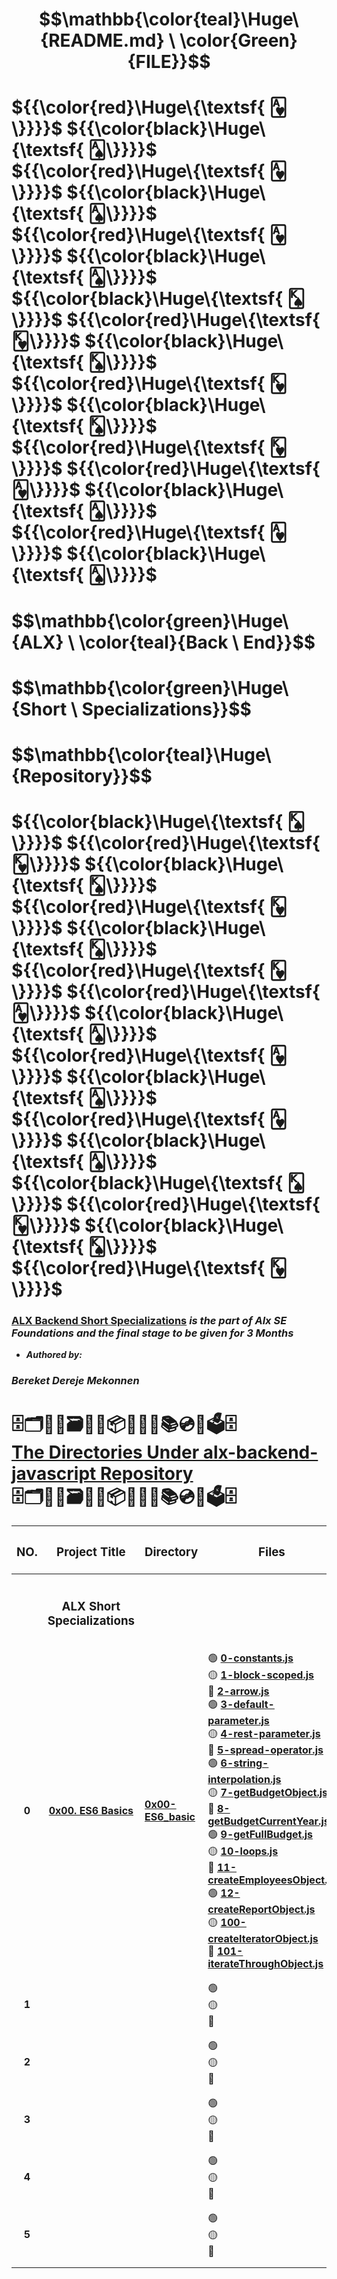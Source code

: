 # $$\mathbb{\color{teal}\Huge\ {README.md} \ \color{Green}{FILE}}$$
# ${{\color{red}\Huge\{\textsf{ 🂱\}}}}$ ${{\color{black}\Huge\{\textsf{ 🂡\}}}}$ ${{\color{red}\Huge\{\textsf{ 🂱\}}}}$ ${{\color{black}\Huge\{\textsf{ 🂡\}}}}$ ${{\color{red}\Huge\{\textsf{ 🂱\}}}}$ ${{\color{black}\Huge\{\textsf{ 🂡\}}}}$ ${{\color{black}\Huge\{\textsf{ 🂮\}}}}$ ${{\color{red}\Huge\{\textsf{ 🂾\}}}}$ ${{\color{black}\Huge\{\textsf{ 🂮\}}}}$ ${{\color{red}\Huge\{\textsf{ 🂾\}}}}$ ${{\color{black}\Huge\{\textsf{ 🂮\}}}}$ ${{\color{red}\Huge\{\textsf{ 🂾\}}}}$ ${{\color{red}\Huge\{\textsf{ 🂱\}}}}$ ${{\color{black}\Huge\{\textsf{ 🂡\}}}}$ ${{\color{red}\Huge\{\textsf{ 🂱\}}}}$ ${{\color{black}\Huge\{\textsf{ 🂡\}}}}$
# $$\mathbb{\color{green}\Huge\ {ALX} \ \color{teal}{Back \ End}\}$$
# $$\mathbb{\color{green}\Huge\ {Short \ Specializations}\}$$
# $$\mathbb{\color{teal}\Huge\ {Repository}\}$$
# ${{\color{black}\Huge\{\textsf{ 🂮\}}}}$ ${{\color{red}\Huge\{\textsf{ 🂾\}}}}$ ${{\color{black}\Huge\{\textsf{ 🂮\}}}}$ ${{\color{red}\Huge\{\textsf{ 🂾\}}}}$ ${{\color{black}\Huge\{\textsf{ 🂮\}}}}$ ${{\color{red}\Huge\{\textsf{ 🂾\}}}}$ ${{\color{red}\Huge\{\textsf{ 🂱\}}}}$ ${{\color{black}\Huge\{\textsf{ 🂡\}}}}$ ${{\color{red}\Huge\{\textsf{ 🂱\}}}}$ ${{\color{black}\Huge\{\textsf{ 🂡\}}}}$ ${{\color{red}\Huge\{\textsf{ 🂱\}}}}$ ${{\color{black}\Huge\{\textsf{ 🂡\}}}}$ ${{\color{black}\Huge\{\textsf{ 🂮\}}}}$ ${{\color{red}\Huge\{\textsf{ 🂾\}}}}$ ${{\color{black}\Huge\{\textsf{ 🂮\}}}}$ ${{\color{red}\Huge\{\textsf{ 🂾\}}}}$


### [**ALX Backend Short Specializations**](https://intranet.alxswe.com/projects/1224) *is the part of Alx SE Foundations and the final stage to be given for 3 Months*
* ***Authored by:*** 
### ***Bereket Dereje Mekonnen***

##

<H1> 🗄🗂🧧📁🗃📂💽📦📀🧰💾📚💿💼🗳🗄<br><ins>The Directories Under alx-backend-javascript Repository</ins> <br>🗄🗂🧧📁🗃📂💽📦📀🧰💾📚💿💼🗳🗄</H2>

| <H3 align="center">NO.</H3> | <H3 align="center">Project Title</H3> | <H3 align="center">Directory</H3> | <H3 align="center">Files</H3> |
| :----: | :----:| :---- | :---- |
|   |   |   |   |
|   |   |   |   |
|   | <H3 align="center">ALX Short Specializations</H3> |  |  |
|   |   |   |   |
|   |   |   |  |
| **0** | [**0x00. ES6 Basics**](https://intranet.alxswe.com/projects/1224) | [**0x00-ES6_basic**](https://github.com/BekiHabesha/alx-backend-javascript/tree/master/0x00-ES6_basic) | 🟢 [**0-constants.js**](./0x00-ES6_basic/0-constants.js)<br> 🟡 [**1-block-scoped.js**](./0x00-ES6_basic/1-block-scoped.js)<br> 🔴 [**2-arrow.js**](./0x00-ES6_basic/2-arrow.js)<br> 🟢 [**3-default-parameter.js**](./0x00-ES6_basic/3-default-parameter.js)<br> 🟡 [**4-rest-parameter.js**](./0x00-ES6_basic/4-rest-parameter.js)<br> 🔴 [**5-spread-operator.js**](./0x00-ES6_basic/5-spread-operator.js)<br> 🟢 [**6-string-interpolation.js**](./0x00-ES6_basic/6-string-interpolation.js)<br> 🟡 [**7-getBudgetObject.js**](./0x00-ES6_basic/7-getBudgetObject.js)<br> 🔴 [**8-getBudgetCurrentYear.js**](./0x00-ES6_basic/8-getBudgetCurrentYear.js)<br> 🟢 [**9-getFullBudget.js**](./0x00-ES6_basic/9-getFullBudget.js)<br> 🟡 [**10-loops.js**](./0x00-ES6_basic/10-loops.js)<br> 🔴 [**11-createEmployeesObject.js**](./0x00-ES6_basic/11-createEmployeesObject.js)<br> 🟢 [**12-createReportObject.js**](./0x00-ES6_basic/12-createReportObject.js)<br> 🟡 [**100-createIteratorObject.js**](./0x00-ES6_basic/100-createIteratorObject.js)<br> 🔴 [**101-iterateThroughObject.js**](./0x00-ES6_basic/101-iterateThroughObject.js)<br>  |
|   |   |   |   |
|   |   |   |   |
| **1** |   |   | 🟢 <br> 🟡 <br> 🔴  |
|   |   |   |   |
|   |   |   |   |
| **2** |   |   | 🟢 <br> 🟡 <br> 🔴  |
|   |   |   |   |
|   |   |   |   |
| **3** |   |   | 🟢 <br> 🟡 <br> 🔴  |
|   |   |   |   |
|   |   |   |   |
| **4** |   |   | 🟢 <br> 🟡 <br> 🔴  |
|   |   |   |   |
|   |   |   |   |
| **5** |   |   | 🟢 <br> 🟡 <br> 🔴  |
|   |   |   |   |
|   |   |   |   |
